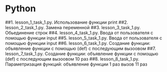 # Python
##1. lesson_1_task_1.py. Использование функции print
##2. lesson_2_task_1.py. Замена переменной
##3. lesson_3_task_1.py. Обьединение строк
##4. lesson_4_task_1.py. Ввода от пользователя с помощью функции input
##5. lesson_5_task_1.py. Ввода от пользователя с помощью функции input
##6. lesson_6_task_1.py. Создание функции:  объявление функции  с помощью (def) с последующим вызоовом
##7. lesson_7_task_1.py. Создание функции:  объявление функции  с помощью (def) с последующим вызоовом 10 раз
##8. lesson_8_task_1.py. Параметризация функций: объявление функции 1 раз вызов 11 раз
